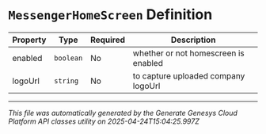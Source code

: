 # `MessengerHomeScreen` Definition

| Property | Type | Required | Description |
|----------|------|----------|-------------|
| enabled | `boolean` | No | whether or not homescreen is enabled |
| logoUrl | `string` | No | to capture uploaded company logoUrl |

---

*This file was automatically generated by the Generate Genesys Cloud Platform API classes utility on 2025-04-24T15:04:25.997Z*
